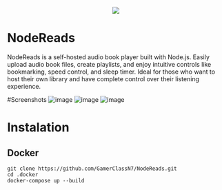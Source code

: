 <p align="center">
  <img src="https://user-images.githubusercontent.com/22167469/236267155-53b87403-2394-4be2-b103-eb492ad90825.png" />
</p>

# NodeReads
NodeReads is a self-hosted audio book player built with Node.js. Easily upload audio book files, create playlists, and enjoy intuitive controls like bookmarking, speed control, and sleep timer. Ideal for those who want to host their own library and have complete control over their listening experience.

#Screenshots
![image](https://user-images.githubusercontent.com/22167469/236266803-f9a2e2be-526b-4caa-8a9d-90262853ec90.png)
![image](https://user-images.githubusercontent.com/22167469/236266838-3b7cf943-3d7f-4938-8d08-e6f6017c4a8a.png)
![image](https://user-images.githubusercontent.com/22167469/236266877-6c4ddc5d-e288-4d2e-948d-7b693506d4bd.png)

# Instalation
## Docker
```
git clone https://github.com/GamerClassN7/NodeReads.git
cd .docker
docker-compose up --build
```

